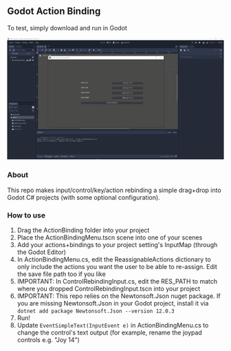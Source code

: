 ## Godot Action Binding

To test, simply download and run in Godot

![demo gif](demo.gif)

### About

This repo makes input/control/key/action rebinding a simple drag+drop into Godot C# projects (with some optional configuration). 

### How to use

1. Drag the ActionBinding folder into your project
2. Place the ActionBindingMenu.tscn scene into one of your scenes
3. Add your actions+bindings to your project setting's InputMap (through the Godot Editor)
4. In ActionBindingMenu.cs, edit the ReassignableActions dictionary to only include the actions you want the user to be able to re-assign. Edit the save file path too if you like
5. IMPORTANT: In ControlRebindingInput.cs, edit the RES_PATH to match where you dropped ControlRebindingInput.tscn into your project
6. IMPORTANT: This repo relies on the Newtonsoft.Json nuget package. If you are missing Newtonsoft.Json in your Godot project, install it via `dotnet add package Newtonsoft.Json --version 12.0.3`
7. Run!
8. Update `EventSimpleText(InputEvent e)` in ActionBindingMenu.cs to change the control's text output (for example, rename the joypad controls e.g. "Joy 14")